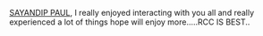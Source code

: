  [SAYANDIP PAUL](https://github.com/sayandippaul), I really enjoyed interacting with you all and really experienced a lot of things hope will enjoy more.....RCC IS BEST..
